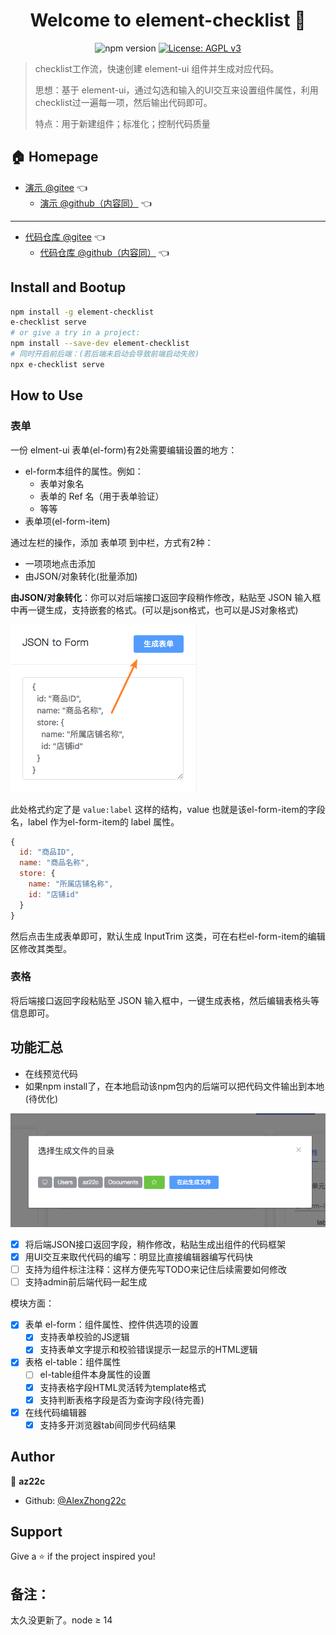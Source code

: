 <h1 align="center">Welcome to element-checklist 👋</h1>
<p align="center">
  <img alt="npm version" src="https://img.shields.io/badge/version-0.0.5-blue.svg?cacheSeconds=2592000" />
   <a href="https://github.com/AlexZhong22c/element-checklist/blob/master/LICENSE">
    <img alt="License: AGPL v3" src="https://img.shields.io/badge/License-AGPL%20v3-blue.svg" target="_blank" />
  </a>
</p>

> checklist工作流，快速创建 element-ui 组件并生成对应代码。
> 
> 思想：基于 element-ui，通过勾选和输入的UI交互来设置组件属性，利用checklist过一遍每一项，然后输出代码即可。
> 
> 特点：用于新建组件；标准化；控制代码质量

## 🏠 Homepage

- [演示 @gitee](https://az22c.gitee.io/element-checklist)   :point_left:
  - [演示 @github（内容同）](https://AlexZhong22c.github.io/element-checklist/)   :point_left:

---

- [代码仓库 @gitee](https://gitee.com/az22c/element-checklist)   :point_left:
  - [代码仓库 @github（内容同）](https://github.com/AlexZhong22c/element-checklist)   :point_left:

## Install and Bootup

```sh
npm install -g element-checklist
e-checklist serve
# or give a try in a project:
npm install --save-dev element-checklist
# 同时开启前后端：(若后端未启动会导致前端启动失败)
npx e-checklist serve
```

## How to Use

### 表单

一份 elment-ui 表单(el-form)有2处需要编辑设置的地方：

- el-form本组件的属性。例如：
  - 表单对象名
  - 表单的 Ref 名（用于表单验证）
  - 等等
- 表单项(el-form-item)

通过左栏的操作，添加 表单项 到中栏，方式有2种：

- 一项项地点击添加
- 由JSON/对象转化(批量添加)

**由JSON/对象转化**：你可以对后端接口返回字段稍作修改，粘贴至 JSON 输入框中再一键生成，支持嵌套的格式。(可以是json格式，也可以是JS对象格式)

![左栏 json 输入框](./README_images/element-checklist_generate-form.png)

此处格式约定了是 `value:label` 这样的结构，value 也就是该el-form-item的字段名，label 作为el-form-item的 label 属性。

```javascript
{
  id: "商品ID",
  name: "商品名称",
  store: {
    name: "所属店铺名称",
    id: "店铺id"
  }
}
```

然后点击生成表单即可，默认生成 InputTrim 这类，可在右栏el-form-item的编辑区修改其类型。

### 表格

将后端接口返回字段粘贴至 JSON 输入框中，一键生成表格，然后编辑表格头等信息即可。

## 功能汇总

- 在线预览代码
- 如果npm install了，在本地启动该npm包内的后端可以把代码文件输出到本地(待优化)

![由后端支持输出代码文件](./README_images/element-checklist_choose-pwd.png)

- [x] 将后端JSON接口返回字段，稍作修改，粘贴生成出组件的代码框架
- [x] 用UI交互来取代代码的编写：明显比直接编辑器编写代码快
- [ ] 支持为组件标注注释：这样方便先写TODO来记住后续需要如何修改
- [ ] 支持admin前后端代码一起生成

模块方面：

- [x] 表单 el-form：组件属性、控件供选项的设置
  - [x] 支持表单校验的JS逻辑
  - [x] 支持表单文字提示和校验错误提示一起显示的HTML逻辑
- [x] 表格 el-table：组件属性
  - [ ] el-table组件本身属性的设置
  - [x] 支持表格字段HTML灵活转为template格式
  - [x] 支持判断表格字段是否为查询字段(待完善)
- [x] 在线代码编辑器
  - [x] 支持多开浏览器tab间同步代码结果

## Author

👤 **az22c**

- Github: [@AlexZhong22c](https://github.com/AlexZhong22c)

## Support

Give a ⭐️ if the project inspired you!

## 备注：

太久没更新了。node ≥ 14